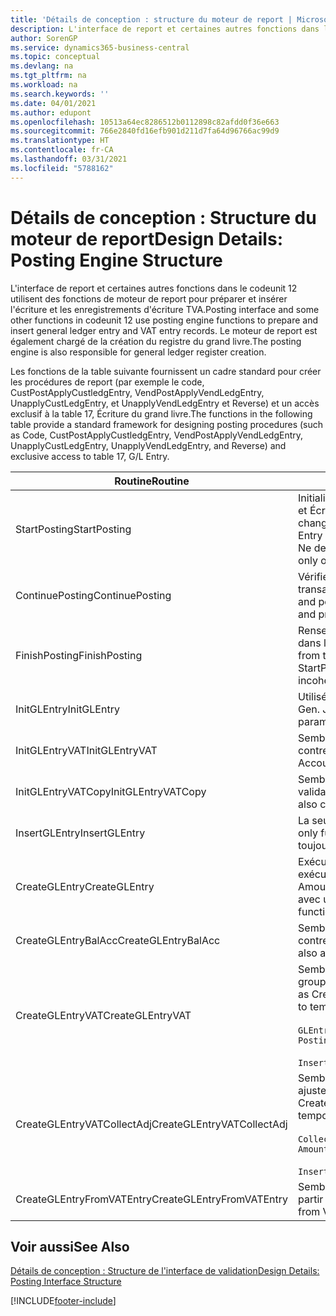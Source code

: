 ```yaml
---
title: 'Détails de conception : structure du moteur de report | Microsoft Docs'
description: L'interface de report et certaines autres fonctions dans le codeunit 12 utilisent des fonctions de moteur de report pour préparer et insérer l'écriture et les enregistrements d'écriture TVA. Le moteur de report est également chargé de la création du registre du grand livre.
author: SorenGP
ms.service: dynamics365-business-central
ms.topic: conceptual
ms.devlang: na
ms.tgt_pltfrm: na
ms.workload: na
ms.search.keywords: ''
ms.date: 04/01/2021
ms.author: edupont
ms.openlocfilehash: 10513a64ec8286512b0112898c82afdd0f36e663
ms.sourcegitcommit: 766e2840fd16efb901d211d7fa64d96766ac99d9
ms.translationtype: HT
ms.contentlocale: fr-CA
ms.lasthandoff: 03/31/2021
ms.locfileid: "5788162"
---
```

# <a name="design-details-posting-engine-structure"></a><span data-ttu-id="7a085-104">Détails de conception : Structure du moteur de report</span><span class="sxs-lookup"><span data-stu-id="7a085-104">Design Details: Posting Engine Structure</span></span>
<span data-ttu-id="7a085-105">L'interface de report et certaines autres fonctions dans le codeunit 12 utilisent des fonctions de moteur de report pour préparer et insérer l'écriture et les enregistrements d'écriture TVA.</span><span class="sxs-lookup"><span data-stu-id="7a085-105">Posting interface and some other functions in codeunit 12 use posting engine functions to prepare and insert general ledger entry and VAT entry records.</span></span> <span data-ttu-id="7a085-106">Le moteur de report est également chargé de la création du registre du grand livre.</span><span class="sxs-lookup"><span data-stu-id="7a085-106">The posting engine is also responsible for general ledger register creation.</span></span>  
  
 <span data-ttu-id="7a085-107">Les fonctions de la table suivante fournissent un cadre standard pour créer les procédures de report (par exemple le code, CustPostApplyCustledgEntry, VendPostApplyVendLedgEntry, UnapplyCustLedgEntry, et UnapplyVendLedgEntry et Reverse) et un accès exclusif à la table 17, Écriture du grand livre.</span><span class="sxs-lookup"><span data-stu-id="7a085-107">The functions in the following table provide a standard framework for designing posting procedures (such as Code, CustPostApplyCustledgEntry, VendPostApplyVendLedgEntry, UnapplyCustLedgEntry, UnapplyVendLedgEntry, and Reverse) and exclusive access to table 17, G/L Entry.</span></span>  
  
|<span data-ttu-id="7a085-108">Routine</span><span class="sxs-lookup"><span data-stu-id="7a085-108">Routine</span></span>|<span data-ttu-id="7a085-109">Description</span><span class="sxs-lookup"><span data-stu-id="7a085-109">Description</span></span>|  
|-------------|---------------------------------------|  
|<span data-ttu-id="7a085-110">StartPosting</span><span class="sxs-lookup"><span data-stu-id="7a085-110">StartPosting</span></span>|<span data-ttu-id="7a085-111">Initialise le tampon de report TempGLEntryBuf, verrouille les tables Écriture GL et Écriture TVA et initialise la période comptable, le registre GL et le taux de change.</span><span class="sxs-lookup"><span data-stu-id="7a085-111">Initializes posting buffer TempGLEntryBuf, locks G/L Entry and VAT Entry tables, and initializes Accounting Period, G/L Register, and Exchange Rate.</span></span> <span data-ttu-id="7a085-112">Ne devrait être appelé qu'une fois, alors NextEntryNo est 0.</span><span class="sxs-lookup"><span data-stu-id="7a085-112">Should be called only once, then NextEntryNo is 0.</span></span>|  
|<span data-ttu-id="7a085-113">ContinuePosting</span><span class="sxs-lookup"><span data-stu-id="7a085-113">ContinuePosting</span></span>|<span data-ttu-id="7a085-114">Vérifie et reporte la TVA non réalisée pour le précédent incrément de transaction NextTransactionNo et prépare le report de la ligne suivante.</span><span class="sxs-lookup"><span data-stu-id="7a085-114">Checks and posts unrealized VAT for previous transaction increment NextTransactionNo and prepares post of next line.</span></span>|  
|<span data-ttu-id="7a085-115">FinishPosting</span><span class="sxs-lookup"><span data-stu-id="7a085-115">FinishPosting</span></span>|<span data-ttu-id="7a085-116">Renseigne le report en insérant des écritures à partir d'un tampon temporaire dans la table de base de données.</span><span class="sxs-lookup"><span data-stu-id="7a085-116">Completes posting by inserting G/L entries from temporary buffer into database table.</span></span> <span data-ttu-id="7a085-117">Toujours utilisé avec StartPosting.</span><span class="sxs-lookup"><span data-stu-id="7a085-117">Always used together with StartPosting.</span></span> <span data-ttu-id="7a085-118">Vérifie les incohérences.</span><span class="sxs-lookup"><span data-stu-id="7a085-118">Checks for inconsistencies.</span></span>|  
|<span data-ttu-id="7a085-119">InitGLEntry</span><span class="sxs-lookup"><span data-stu-id="7a085-119">InitGLEntry</span></span>|<span data-ttu-id="7a085-120">Utilisé pour lancer la nouvelle écriture pour</span><span class="sxs-lookup"><span data-stu-id="7a085-120">Used to initialize new G/L entry for Gen.</span></span> <span data-ttu-id="7a085-121">Jnl Line.</span><span class="sxs-lookup"><span data-stu-id="7a085-121">Jnl Line.</span></span> <span data-ttu-id="7a085-122">Retourne GLEntry comme paramètre.</span><span class="sxs-lookup"><span data-stu-id="7a085-122">Returns GLEntry as parameter.</span></span>|  
|<span data-ttu-id="7a085-123">InitGLEntryVAT</span><span class="sxs-lookup"><span data-stu-id="7a085-123">InitGLEntryVAT</span></span>|<span data-ttu-id="7a085-124">Semblable à InitGLEntry, mais affecte également Numéro de compte contrepartie et SummarizeVAT.</span><span class="sxs-lookup"><span data-stu-id="7a085-124">Same as InitGLEntry, but also assigns Bal. Account No. and SummarizeVAT.</span></span>|  
|<span data-ttu-id="7a085-125">InitGLEntryVATCopy</span><span class="sxs-lookup"><span data-stu-id="7a085-125">InitGLEntryVATCopy</span></span>|<span data-ttu-id="7a085-126">Semblable à InitGLEntryVAT, mais copie également les données des groupes de validation de l'écriture TVA avant SummarizeVAT.</span><span class="sxs-lookup"><span data-stu-id="7a085-126">Similar to InitGLEntryVAT, but also copies posting groups data from VAT Entry before SummarizeVAT.</span></span>|  
|<span data-ttu-id="7a085-127">InsertGLEntry</span><span class="sxs-lookup"><span data-stu-id="7a085-127">InsertGLEntry</span></span>|<span data-ttu-id="7a085-128">La seule fonction qui insère l'écriture dans la table TempGLEntryBuf globale.</span><span class="sxs-lookup"><span data-stu-id="7a085-128">The only function that inserts G/L entry into global TempGLEntryBuf table.</span></span> <span data-ttu-id="7a085-129">Utilisez toujours cette fonction pour insérer.</span><span class="sxs-lookup"><span data-stu-id="7a085-129">Always use this function for insert.</span></span>|  
|<span data-ttu-id="7a085-130">CreateGLEntry</span><span class="sxs-lookup"><span data-stu-id="7a085-130">CreateGLEntry</span></span>|<span data-ttu-id="7a085-131">Exécute InitGLEntry, affecte le montant des devises supplémentaires, puis exécute InsertGLEntry.</span><span class="sxs-lookup"><span data-stu-id="7a085-131">Performs an InitGLEntry, assigns Additional Currency Amount, and then performs InsertGLEntry.</span></span> <span data-ttu-id="7a085-132">Remplace plusieurs lignes de code avec un seul appel de fonction.</span><span class="sxs-lookup"><span data-stu-id="7a085-132">Replaces several lines of code with a single function call.</span></span>|  
|<span data-ttu-id="7a085-133">CreateGLEntryBalAcc</span><span class="sxs-lookup"><span data-stu-id="7a085-133">CreateGLEntryBalAcc</span></span>|<span data-ttu-id="7a085-134">Semblable à CreateGLEntry, mais affecte également Type de compte contrepartie et Numéro de compte contrepartie.</span><span class="sxs-lookup"><span data-stu-id="7a085-134">Same as CreateGLEntry, but also assigns Bal. Account Type and Bal. Account No.</span></span>|  
|<span data-ttu-id="7a085-135">CreateGLEntryVAT</span><span class="sxs-lookup"><span data-stu-id="7a085-135">CreateGLEntryVAT</span></span>|<span data-ttu-id="7a085-136">Semblable à CreateGLEntry, mais avec le traitement supplémentaire pour les groupes de validation et l'enregistrement sur un tampon TVA temporaire :</span><span class="sxs-lookup"><span data-stu-id="7a085-136">Same as CreateGLEntry, but with additional processing for posting groups and saving to temporary VAT buffer:</span></span><br /><br /> `GLEntry.CopyPostingGroupsFromDtldCVBuf(DtldCVLedgEntryBuf,GenJnlLine."Gen. Posting Type");`<br /><br /> `InsertVATEntriesFromTemp(DtldCVLedgEntryBuf,GLEntry);`|  
|<span data-ttu-id="7a085-137">CreateGLEntryVATCollectAdj</span><span class="sxs-lookup"><span data-stu-id="7a085-137">CreateGLEntryVATCollectAdj</span></span>|<span data-ttu-id="7a085-138">Semblable à CreateGLEntry, mais avec la collection supplémentaire des ajustements et l'enregistrement sur un tampon TVA temporaire :</span><span class="sxs-lookup"><span data-stu-id="7a085-138">Same as CreateGLEntry, but with additional collection of adjustments and saving to temporary VAT buffer:</span></span><br /><br /> `CollectAdjustment(AdjAmount,GLEntry.Amount,GLEntry."Additional-Currency Amount",OriginalDateSet);`<br /><br /> `InsertVATEntriesFromTemp(DtldCVLedgEntryBuf,GLEntry);`|  
|<span data-ttu-id="7a085-139">CreateGLEntryFromVATEntry</span><span class="sxs-lookup"><span data-stu-id="7a085-139">CreateGLEntryFromVATEntry</span></span>|<span data-ttu-id="7a085-140">Semblable à CreateGLEntry, mais copie également les groupes de validation à partir de l'écriture TVA.</span><span class="sxs-lookup"><span data-stu-id="7a085-140">Same as CreateGLEntry, but also copies posting groups from VAT entry.</span></span>|  
  
## <a name="see-also"></a><span data-ttu-id="7a085-141">Voir aussi</span><span class="sxs-lookup"><span data-stu-id="7a085-141">See Also</span></span>  
 [<span data-ttu-id="7a085-142">Détails de conception : Structure de l'interface de validation</span><span class="sxs-lookup"><span data-stu-id="7a085-142">Design Details: Posting Interface Structure</span></span>](design-details-posting-interface-structure.md)

[!INCLUDE[footer-include](includes/footer-banner.md)]
